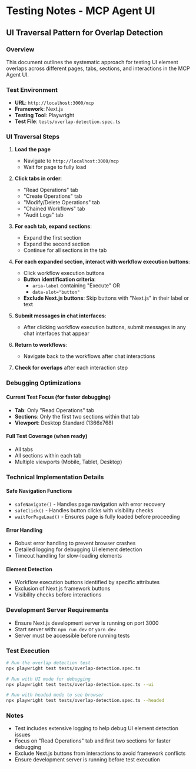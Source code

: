 # Testing Notes - MCP Agent UI

## UI Traversal Pattern for Overlap Detection

### Overview
This document outlines the systematic approach for testing UI element overlaps across different pages, tabs, sections, and interactions in the MCP Agent UI.

### Test Environment
- **URL**: `http://localhost:3000/mcp`
- **Framework**: Next.js
- **Testing Tool**: Playwright
- **Test File**: `tests/overlap-detection.spec.ts`

### UI Traversal Steps

1. **Load the page**
   - Navigate to `http://localhost:3000/mcp`
   - Wait for page to fully load

2. **Click tabs in order**:
   - "Read Operations" tab
   - "Create Operations" tab  
   - "Modify/Delete Operations" tab
   - "Chained Workflows" tab
   - "Audit Logs" tab

3. **For each tab, expand sections**:
   - Expand the first section
   - Expand the second section
   - Continue for all sections in the tab

4. **For each expanded section, interact with workflow execution buttons**:
   - Click workflow execution buttons
   - **Button identification criteria**:
     - `aria-label` containing "Execute" OR
     - `data-slot="button"`
   - **Exclude Next.js buttons**: Skip buttons with "Next.js" in their label or text

5. **Submit messages in chat interfaces**:
   - After clicking workflow execution buttons, submit messages in any chat interfaces that appear

6. **Return to workflows**:
   - Navigate back to the workflows after chat interactions

7. **Check for overlaps** after each interaction step

### Debugging Optimizations

#### Current Test Focus (for faster debugging)
- **Tab**: Only "Read Operations" tab
- **Sections**: Only the first two sections within that tab
- **Viewport**: Desktop Standard (1366x768)

#### Full Test Coverage (when ready)
- All tabs
- All sections within each tab
- Multiple viewports (Mobile, Tablet, Desktop)

### Technical Implementation Details

#### Safe Navigation Functions
- `safeNavigate()` - Handles page navigation with error recovery
- `safeClick()` - Handles button clicks with visibility checks
- `waitForPageLoad()` - Ensures page is fully loaded before proceeding

#### Error Handling
- Robust error handling to prevent browser crashes
- Detailed logging for debugging UI element detection
- Timeout handling for slow-loading elements

#### Element Detection
- Workflow execution buttons identified by specific attributes
- Exclusion of Next.js framework buttons
- Visibility checks before interactions

### Development Server Requirements
- Ensure Next.js development server is running on port 3000
- Start server with: `npm run dev` or `yarn dev`
- Server must be accessible before running tests

### Test Execution
```bash
# Run the overlap detection test
npx playwright test tests/overlap-detection.spec.ts

# Run with UI mode for debugging
npx playwright test tests/overlap-detection.spec.ts --ui

# Run with headed mode to see browser
npx playwright test tests/overlap-detection.spec.ts --headed
```

### Notes
- Test includes extensive logging to help debug UI element detection issues
- Focus on "Read Operations" tab and first two sections for faster debugging
- Exclude Next.js buttons from interactions to avoid framework conflicts
- Ensure development server is running before test execution 